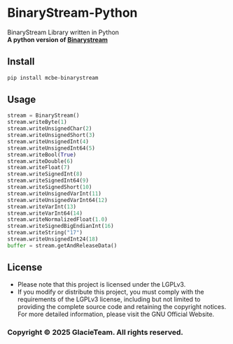 # BinaryStream-Python
BinaryStream Library written in Python  
**A python version of [Binarystream](https://github.com/GlacieTeam/BinaryStream)**

## Install
```bash
pip install mcbe-binarystream
```

## Usage
```Python
stream = BinaryStream()
stream.writeByte(1)
stream.writeUnsignedChar(2)
stream.writeUnsignedShort(3)
stream.writeUnsignedInt(4)
stream.writeUnsignedInt64(5)
stream.writeBool(True)
stream.writeDouble(6)
stream.writeFloat(7)
stream.writeSignedInt(8)
stream.writeSignedInt64(9)
stream.writeSignedShort(10)
stream.writeUnsignedVarInt(11)
stream.writeUnsignedVarInt64(12)
stream.writeVarInt(13)
stream.writeVarInt64(14)
stream.writeNormalizedFloat(1.0)
stream.writeSignedBigEndianInt(16)
stream.writeString("17")
stream.writeUnsignedInt24(18)
buffer = stream.getAndReleaseData()
```

## License
- Please note that this project is licensed under the LGPLv3.
- If you modify or distribute this project, you must comply with the requirements of the LGPLv3 license, including but not limited to providing the complete source code and retaining the copyright notices. For more detailed information, please visit the GNU Official Website.

### Copyright © 2025 GlacieTeam. All rights reserved.